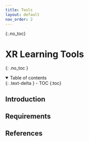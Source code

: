 ```yaml
---
title: Tools
layout: default
nav_order: 2
---
```



{:.no_toc}
# XR Learning Tools

{: .no_toc }
<details open markdown="block">
  <summary>
    Table of contents
  </summary>
  {: .text-delta }
- TOC
{:toc}
</details>

## Introduction


## Requirements


## References

